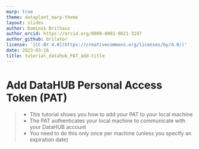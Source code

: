 ```yaml
---
marp: true
theme: dataplant_marp-theme
layout: slides
author: Dominik Brilhaus
author_orcid: https://orcid.org/0000-0001-9021-3197
author_github: brilator
license: '[CC-BY 4.0](https://creativecommons.org/licenses/by/4.0/)'
date: 2023-03-16
title: tutorial_datahub_PAT_add-title
---
```


# Add DataHUB Personal Access Token (PAT)

> - This tutorial shows you how to add your PAT to your local machine
> - The PAT authenticates your local machine to communicate with your DataHUB account
> - You need to do this only once per machine (unless you specify an expiration date)
